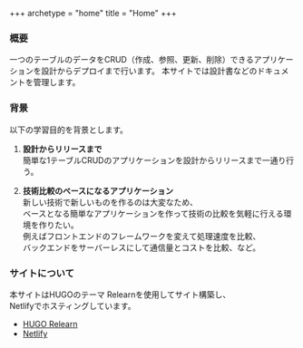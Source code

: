 +++
archetype = "home"
title = "Home"
+++

### 概要
一つのテーブルのデータをCRUD（作成、参照、更新、削除）できるアプリケーションを設計からデプロイまで行います。
本サイトでは設計書などのドキュメントを管理します。  

### 背景
以下の学習目的を背景とします。

1. **設計からリリースまで**  
簡単な1テーブルCRUDのアプリケーションを設計からリリースまで一通り行う。  

1. **技術比較のベースになるアプリケーション**  
新しい技術で新しいものを作るのは大変なため、  
ベースとなる簡単なアプリケーションを作って技術の比較を気軽に行える環境を作りたい。  
例えばフロントエンドのフレームワークを変えて処理速度を比較、  
バックエンドをサーバーレスにして通信量とコストを比較、など。
  

### サイトについて
本サイトはHUGOのテーマ Relearnを使用してサイト構築し、  
Netlifyでホスティングしています。  
- [HUGO Relearn](https://themes.gohugo.io/themes/hugo-theme-relearn/)
- [Netlify](https://www.netlify.com/)
